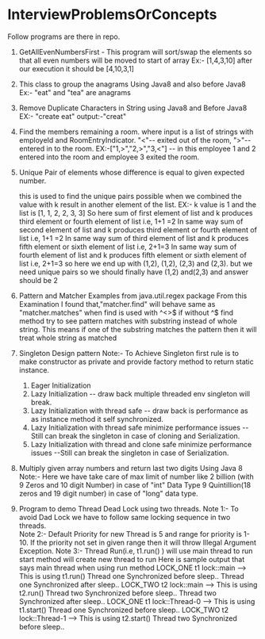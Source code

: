 # InterviewProblemsOrConcepts

Follow programs are there in repo.

1) GetAllEvenNumbersFirst - This program will sort/swap the elements so that all even numbers will be moved to start of array
	Ex:- [1,4,3,10] after our execution it should be [4,10,3,1]
	
2) This class to group the anagrams Using Java8 and also before Java8
	Ex:- "eat" and "tea" are anagrams
	
3) Remove Duplicate Characters in String using Java8 and Before Java8
	EX:- "create eat" output:-"creat"

4) Find the members remaining a room. where input is a list of strings with employeId and RoomEntryIndicator.
		 "<"-- exited out of the room, ">"-- entered in to the room.
	EX:-["1,>","2,>","3,<"] -- in this employee 1 and 2 entered into the room and employee 3 exited the room. 
5) Unique Pair of elements whose difference is equal to given expected number.	

	this is used to find the unique pairs possible when we combined the value with k result in another element of the list.
 	EX:- k value is 1 and the list is  [1, 1, 2, 2, 3, 3]
	 So here sum of first element of list and k produces third element or fourth element of list i.e, 1+1 =2
	 In same way sum of second element of list and k produces third element or fourth element of list i.e, 1+1 =2
	 In same way sum of third element of list and k produces fifth element or sixth element of list i.e, 2+1=3
 	In same way sum of fourth element of list and k produces fifth element or sixth element of list i.e, 2+1=3
 	so here we end up with (1,2), (1,2), (2,3) and (2,3). but we need unique pairs so we should finally have (1,2) 
 	and(2,3) and answer should be 2
6) Pattern and Matcher Examples from java.util.regex package
	From this Examination I found that,"matcher.find" will behave same as "matcher.matches" when find is used with 
	^<<pattern>>$
	if without ^$ find method try to see pattern matches with substring instead of whole string.
	This means if one of the substring matches the pattern then it will treat whole string as matched
7) Singleton Design pattern
	Note:- To Achieve Singleton first rule is to make constructor as private and provide factory method to return static 
	instance.
	1) Eager Initialization
	2) Lazy Initialization -- draw back multiple threaded env singleton will break.
	3) Lazy Initialization with thread safe -- draw back is performance as as instance method it self synchronized. 
	4) Lazy Initialization with thread safe minimize performance issues --Still can break the singleton in case of 
	cloning and Serialization.
	5) Lazy Initialization with thread and clone safe minimize performance issues --Still can break the singleton in case 
	of Serialization.
 8) Multiply given array numbers and return last two digits Using Java 8
 	Note:- Here we have take care of max limit of number like 2 billion (with 9 Zeros and 10 digit Number) in case of 
 	"int" Data Type 9 Quintillion(18 zeros and 19 digit number) in case 
 	of "long" data type.         
 9) Program to demo Thread Dead Lock using two threads.
 	Note 1:- To avoid Dad Lock we have to follow same locking sequence in two threads.	       
 	Note 2:- Default Priority for new Thread is 5 and range for priority is 1-10. If the priority not set in given range 
 		then it will throw Illegal Argument Exception.
 	Note 3:- Thread Run(i.e, t1.run() ) will use main thread to run start method will create new thread to run
 		Here is sample output that says main thread when using run method
 			LOCK_ONE t1 lock::main --> This is using t1.run()
			Thread one Synchronized before sleep..
			Thread one Synchronized after sleep..
			LOCK_TWO t2 lock::main --> This is using t2.run()
			Thread two Synchronized before sleep..
			Thread two Synchronized after sleep..
			LOCK_ONE t1 lock::Thread-0 --> This is using t1.start()
			Thread one Synchronized before sleep..
			LOCK_TWO t2 lock::Thread-1 --> This is using t2.start()
			Thread two Synchronized before sleep..